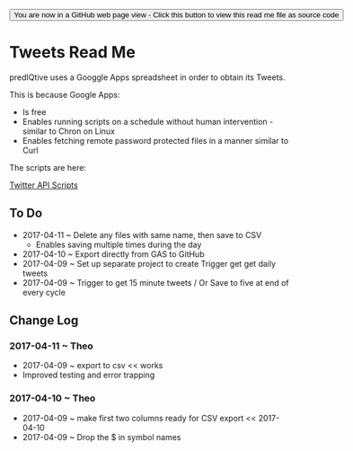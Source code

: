 <span style=display:none; >[You are now in a GitHub source code view - click this link to view Read Me file as a web page]( http://predIQtiv.github.io/ "View file as a web page." )
</span>
<div><input type=button onclick=window.location.href='https://github.com/prediqtiv/prediqtiv.github.io';
value='You are now in a GitHub web page view - Click this button to view this read me file as source code' ></div>


Tweets Read Me
===


predIQtive uses a Googgle Apps spreadsheet in order to obtain its Tweets.

This is because Google Apps:

* Is free
* Enables running scripts on a schedule without human intervention - similar to Chron on Linux
* Enables fetching remote password protected files in a manner similar to Curl

The scripts are here:

[Twitter API Scripts]( https://docs.google.com/spreadsheets/d/1ySMstriI4Fb93CXp8_dF1FKK9dJXvuzMmjyHzpRN5KY/edit#gid=0 )


## To Do

* 2017-04-11 ~ Delete any files with same name, then save to CSV
	* Enables saving multiple times during the day
* 2017-04-10 ~ Export directly from GAS to GitHub
* 2017-04-09 ~ Set up separate project to create Trigger get get daily tweets
* 2017-04-09 ~ Trigger to get 15 minute tweets / Or Save to five at end of every cycle


## Change Log

### 2017-04-11 ~ Theo

* 2017-04-09 ~ export to csv << works
* Improved testing and error trapping


### 2017-04-10 ~ Theo

* 2017-04-09 ~ make first two columns ready for CSV export << 2017-04-10
* 2017-04-09 ~ Drop the $ in symbol names

